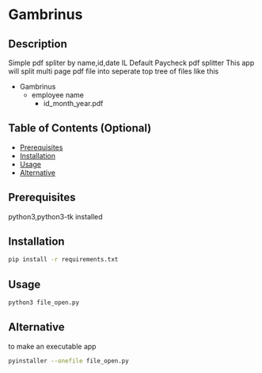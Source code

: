 # Gambrinus

## Description

Simple pdf spliter by name,id,date
IL Default Paycheck pdf splitter
This app will split multi page pdf file into seperate top tree of files like this

- Gambrinus
  - employee name
    - id_month_year.pdf

## Table of Contents (Optional)

- [Prerequisites](#prerequisites)
- [Installation](#installation)
- [Usage](#usage)
- [Alternative](#alternative)

## Prerequisites

python3,python3-tk installed

## Installation

```sh
pip install -r requirements.txt
```

## Usage

```sh
python3 file_open.py
```

## Alternative

to make an executable app

```sh
pyinstaller --onefile file_open.py
```
